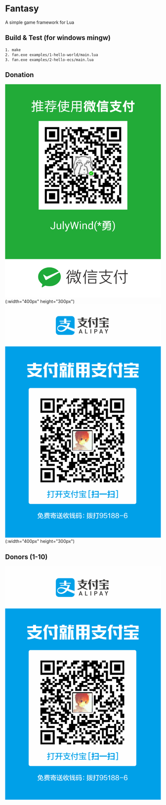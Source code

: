 # Fantasy
A simple game framework for Lua


## Build & Test (for windows mingw)
```
1. make
2. fan.exe examples/1-hello-world/main.lua
3. fan.exe examples/2-hello-ecs/main.lua
```

## Donation
![Image text](https://raw.githubusercontent.com/HYbutterfly/Fantasy-scorpio-donation/master/wechatpay.png)(:width="400px" height="300px")
![Image text](https://raw.githubusercontent.com/HYbutterfly/Fantasy-scorpio-donation/master/alipay.jpg)(:width="400px" height="300px")<a >

## Donors (1-10)
<img src="https://raw.githubusercontent.com/HYbutterfly/Fantasy-scorpio-donation/master/alipay.jpg">
